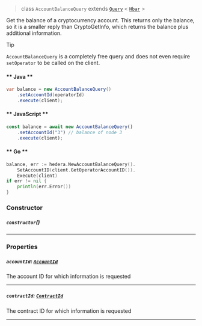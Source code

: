 > class `AccountBalanceQuery`
> extends [`Query`](reference/core/Query.md) < [`Hbar`](reference/Hbar.md) >

Get the balance of a cryptocurrency account. This returns only the balance, so it is a smaller
reply than CryptoGetInfo, which returns the balance plus additional information.

> [!TIP]
> `AccountBalanceQuery` is a completely free query and does not even require
> `setOperator` to be called on the client.

<!-- tabs:start -->

#### ** Java **

```java
var balance = new AccountBalanceQuery()
    .setAccountId(operatorId)
    .execute(client);
```

#### ** JavaScript **

```javascript
const balance = await new AccountBalanceQuery()
    .setAccountId("3") // balance of node 3
    .execute(client);
```

#### ** Go **

```go
balance, err := hedera.NewAccountBalanceQuery().
    SetAccountID(client.GetOperatorAccountID()).
    Execute(client)
if err != nil {
    println(err.Error())
}
```

<!-- tabs:end -->

### Constructor

##### `constructor`()

---

### Properties

##### `accountId`: [`AccountId`](reference/AccountId.md)

The account ID for which information is requested

---

##### `contractId`: [`ContractId`](reference/ContractId.md)

The contract ID for which information is requested

---

